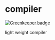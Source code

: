 # compiler

[![Greenkeeper badge](https://badges.greenkeeper.io/prakashsellathurai/compiler.svg)](https://greenkeeper.io/)

light weight compiler 
